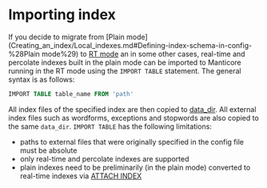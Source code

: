 # Importing index

If you decide to migrate from [Plain mode](Creating_an_index/Local_indexes.md#Defining-index-schema-in-config-%28Plain mode%29) to [RT mode](Creating_an_index/Local_indexes.md#Online-schema-management-%28RT-mode%29) an in some other cases, real-time and percolate indexes built in the plain mode can be imported to Manticore running in the RT mode using the `IMPORT TABLE` statement. The general syntax is as follows:

```sql
IMPORT TABLE table_name FROM 'path'
```

All index files of the specified index are then copied to [data_dir](Server_settings/Searchd.md#data_dir). All external index files such as wordforms, exceptions and stopwords are also copied to the same `data_dir`.
`IMPORT TABLE` has the following limitations:
* paths to external files that were originally specified in the config file must be absolute
* only real-time and percolate indexes are supported
* plain indexes need to be preliminarily (in the plain mode) converted to real-time indexes via [ATTACH INDEX](Adding_data_from_external_storages/Adding_data_from_indexes/Attaching_a_plain_index_to_RT_index.md)
